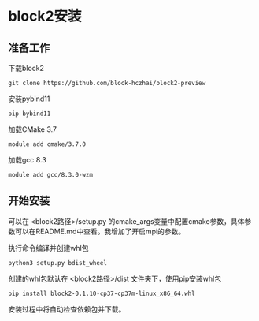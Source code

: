 # block2安装
## 准备工作
下载block2
```
git clone https://github.com/block-hczhai/block2-preview
```
安装pybind11
```
pip bybind11
```
加载CMake 3.7
```
module add cmake/3.7.0
```
加载gcc 8.3
```
module add gcc/8.3.0-wzm
```
## 开始安装
可以在 <block2路径>/setup.py 的cmake_args变量中配置cmake参数，具体参数可以在README.md中查看。我增加了开启mpi的参数。

执行命令编译并创建whl包
```
python3 setup.py bdist_wheel
```
创建的whl包默认在 <block2路径>/dist 文件夹下，使用pip安装whl包
```
pip install block2-0.1.10-cp37-cp37m-linux_x86_64.whl
```
安装过程中将自动检查依赖包并下载。
